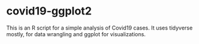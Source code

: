# covid19-ggplot2
This is an R script for a simple analysis of Covid19 cases.
It uses tidyverse mostly, for data wrangling and ggplot for visualizations.
